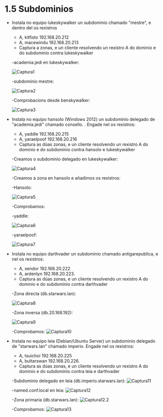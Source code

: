 # 1.5 Subdominios

- Instala no equipo lukeskywalker un subdominio chamado "mestre", e dentro del os rexistros 
    - A, kitfisto 192.168.20.212
    - A, macewindu 192.168.20.213
    - Captura a zonas, e un cliente resolvendo un rexistro A do dominio e do subdominio contra lukeskywalker

    -academia.jedi en lukeskywalker:

    ![Captura1](imaxes/Captura1.png)

    -subdominio mestre:

    ![Captura2](imaxes/Captura2.png)

    -Comprobacions desde benskywalker:

    ![Captura3](imaxes/Captura3.png)

- Instala no equipo hansolo (Windows 2012) un subdominio delegado de "academia.jedi" chamado consello. . Engade nel os rexistros:
    - A, yaddle 192.168.20.215
    - A, yaraelpoof 192.168.20.216
    - Captura as dúas zonas, e un cliente resolvendo un rexistro  A do dominio e do subdominio contra hansolo e lukeskywalker

    -Creamos o subdominio delegado en lukeskywalker:

    ![Captura4](imaxes/Captura4.png)

    -Creamos a zona en hansolo e añadimos os rexistros:

    -Hansolo:

    ![Captura5](imaxes/Captura5.png)

    -Comprobamos:

    -yaddle:

    ![Captura6](imaxes/Captura6.png)

    -yaraelpoof:

    ![Captura7](imaxes/Captura7.png)

- Instala no equipo darthvader un subdominio chamado antigarepublica, e nel os rexistros:
    - A, xendor 192.168.20.222
    - A, ardenlyn 192.168.20.223.
    - Captura as dúas zonas, e un cliente resolvendo un rexistro  A do dominio e do subdominio contra darthvader

    -Zona directa (db.starwars.lan):

    ![Captura8](imaxes\Captura8.png)

    -Zona inversa (db.20.168.192):

    ![Captura9](imaxes\Captura9.png)

    -Comprobamos:
    ![Captura10](imaxes\Captura10.png)


- Instala no equipo leia (Debian/Ubuntu Server) un subdominio delegado de "starwars.lan" chamado imperio. Engade nel os rexistros:
    - A, tsuichoi 192.168.20.225
    - A, bultarswan 192.168.20.226.
    - Captura as dúas zonas, e un cliente resolvendo un rexistro  A do dominio e do subdominio contra leia e darthvader

    -Subdominio delegado en leia (db.imperio.starwars.lan):
    ![Captura11](imaxes\Captura11.png)

    -named.conf.local en leia:
    ![Captura12](imaxes\Captura12.png)

    -Zona primaria (db.starwars.lan):
    ![Captura12.2](imaxes\Captura12_2.png)

    -Comprobamos:
    ![Captura13](imaxes\Captura13.png)